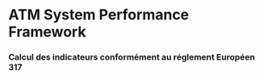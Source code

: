 # ATM System Performance Framework

### Calcul des indicateurs conformément au réglement Européen 317

